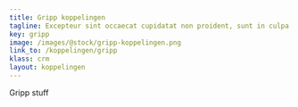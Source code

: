 ```yaml
---
title: Gripp koppelingen
tagline: Excepteur sint occaecat cupidatat non proident, sunt in culpa qui officia deserunt
key: gripp
image: /images/@stock/gripp-koppelingen.png
link_to: /koppelingen/gripp
klass: crm
layout: koppelingen
---
```


Gripp stuff